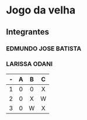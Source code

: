 # Jogo da velha 
## Integrantes
### EDMUNDO JOSE BATISTA
### LARISSA ODANI
| - | A | B | C |
| -- | :---: | :---: | :---: |
| 1 |0 | 0 | X |
| 2 | 0 | X | W |
| 3 | 0 | W | X |